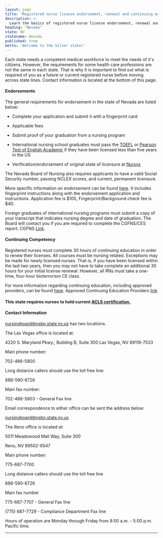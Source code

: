 ```yaml
---
layout: page
title: "Registered nurse license endorsement, renewal and continuing education in Nevada | ACLS Training Center"
description: >-
  Learn the basics of registered nurse license endorsement, renewal and continuing education in Nevada.
heading: "Nevada"
state: NV
statename: Nevada
published: true
motto: 'Welcome to the Silver state!'
---
```


Each state needs a competent medical workforce to meet the needs of it's
citizens. However, the requirements for some health care professions are
not the same in each state. That is why it is important to find out what
is required of you as a future or current registered nurse before moving
across state lines. Contact information is located at the bottom of this
page.

#### Endorsements

The general requirements for endorsement in the state of Nevada are
listed below:

-   Complete your application and submit it with a fingerprint card

-   Applicable fees

-   Submit proof of your graduation from a nursing program

-   International nursing school graduates must pass the
    [TOEFL](https://www.ets.org/toefl) or [Pearson Test of English
    Academic](https://pearsonpte.com/) if they have been licensed less
    than five years in the US

-   Verification/endorsement of original state of licensure at
    [Nursys](https://www.nursys.com/)

The Nevada Board of Nursing also requires applicants to have a valid
Social Security number, passing NCLEX scores, and current, permanent
licensure.

More specific information on endorsement can be found
[here](https://nevadanursingboard.org/wp-content/uploads/2017/09/Final-app-for-lic-by-end.pdf).
It includes fingerprint instructions along with the endorsement
application and instructions. Application fee is \$105,
Fingerprint/Background check fee is \$40.

Foreign graduates of international nursing programs must submit a copy
of your transcript that indicates nursing degree and date of graduation.
The Board will contact you if you are required to complete the CGFNS/CES
report. CGFNS [Link](https://www.cgfns.org/).

#### Continuing Competency

Registered nurses must complete 30 hours of continuing education in
order to renew their licenses. All courses must be nursing related.
Exceptions may be made for newly licensed nurses. That is, if you have
been licensed within the last two years, then you may not have to take
complete an additional 30 hours for your initial license renewal.
However, all RNs must take a one-time, four-hour bioterrorism CE class.

For more information regarding continuing education, including approved
providers, can be found
[here](https://nevadanursingboard.org/education-and-continuing-education/continuing-education/).
Approved Continuing Education Providers
[link](https://nevadanursingboard.org/education-and-continuing-education/continuing-education/ce-approved-providers/)

#### This state requires nurses to hold current [ACLS certification.](https://www.acls.net/nevada-acls-pals-bls.htm)

#### Contact Information

[nursingboard@nsbn.state.nv.us](mailto:nursingboard@nsbn.state.nv.us?subject=License%20renewals%20and%20endorsements&body=Hi%2C%0A%0AI%20was%20on%20the%20ACLS%20Training%20Center%20website%20RNMobility.com%20and%20read%20that%20I%20can%20send%20my%20questions%20for%20the%20Nevada%20State%20Board%20of%20Nursing%20here.)
has two locations.

The Las Vegas office is located at:

4220 S. Maryland Pkwy., Building B, Suite 300
Las Vegas, NV 89119-7533

Main phone number:

702-486-5800

Long distance callers should use the toll free line:

888-590-6726

Main fax number:

702-486-5803 - General Fax line

Email correspondence to either office can be sent the address below:

[nursingboard@nsbn.state.nv.us](mailto:nursingboard@nsbn.state.nv.us?subject=License%20questions&body=Hi%2C%0AI%20was%20on%20the%20rnmobility.com%20website%20and%20read%20that%20I%20can%20direct%20my%20questions%20for%20the%20Nevada%20State%20Nursing%20Board%20here.)

The Reno office is located at:

5011 Meadowood Mall Way, Suite 300

Reno, NV 89502-6547

Main phone number:

775-687-7700

Long distance callers should use the toll free line

888-590-6726

Main fax number

775-687-7707 - General Fax line

​(775) 687-7729 - Compliance Department Fax line

Hours of operation are Monday through Friday from 8:00 a.m. - 5:00 p.m.
Pacific time.

* * * * *
